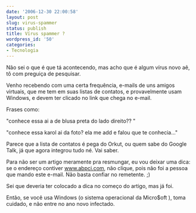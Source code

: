 ```yaml
---
date: '2006-12-30 22:00:58'
layout: post
slug: virus-spammer
status: publish
title: Vírus spammer ?
wordpress_id: '50'
categories:
- Tecnologia
---
```


Não sei o que é que tá acontecendo, mas acho que é algum vírus novo aê, tô com preguiça de pesquisar.

Venho recebendo com uma certa frequência, e-mails de uns amigos virtuais, que me tem em suas listas de contatos, e provavelmente usam Windows, e devem ter clicado no link que chega no e-mail.

Frases como:

"conhece essa ai a de blusa preta do lado direito?? "

"conhece essa karol ai da foto?
ela me add e falou que te conhecia..."

Parece que a lista de contatos é pega do Orkut, ou quem sabe do Google Talk, já que agora integrou tudo né. Vai saber.

Para não ser um artigo meramente pra resmungar, eu vou deixar uma dica: se o endereço contiver www.abpci.com, não clique, pois não foi a pessoa que mando este e-mail. Não basta confiar no remetente. ;)

Sei que deveria ter colocado a dica no começo do artigo, mas já foi.

Então, se você usa Windows (o sistema operacional da Micro$oft ), toma cuidado, e não entre no ano novo infectado.
